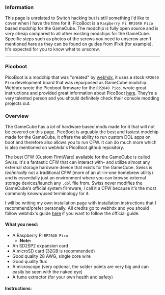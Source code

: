 ### **Information**

This page is unrelated to Switch hacking but is still something i'd like to cover when I have the time for it. PicoBoot is a `Raspberry Pi RP2040 Pico` based modchip for the GameCube.
The modchip is fully open source and is *very* cheap compared to all other existing modchips for the GameCube.
Specific steps such as photos of the screws you need to unscrew aren't mentioned here as they can be found on guides from iFixit (for example). It's expected for you to know what to unscrew.

-----

### **Picoboot**

PicoBoot is a modchip that was "created" by [webhdx](https://github.com/webhdx), it uses a stock `RP2040 Pico` development board that was repurposed as GameCube modchip.
Webhdx wrote the Picoboot firmware for the `RP2040 Pico`, wrote great instructions and provided great information about PicoBoot [here](https://github.com/webhdx/PicoBoot).
They're a very talented person and you should definitely check their console modding projects out.

### **Overview**

The GameCube has a *lot* of hardware based mods made for it that will not be covered on this page. PicoBoot is arguably the best and fastest modchip made for the GameCube, it offers the ability to run custom DOL apps on boot and therefore also allows you to run CFW. It can do much more which is also mentioned on webhdx's PicoBoot github repository.

The best CFW (Custom FirmWare) available for the GameCube is called Swiss. It's a fantastic CFW that can interact with- and utilize almost any external storage hardware device that exists for the GameCube.
Swiss is *technically* not a traditional CFW (more of an all-in-one homebrew utility) and is essentially just an environment where you can browse external storage devices/launch any `.dol` file from. Swiss never modifies the GameCube's official system firmware, I call it a CFW because it's the most commonly known/used terminology for it.

I will be writing my own installation page with installation instructions that I recommend/prefer personally. All credits go to webhdx and you should follow webhdx's guide [here](https://github.com/webhdx/PicoBoot/wiki/Installation-guide) if you want to follow the official guide.

#### What you need:

- A Raspberry Pi `RP2040 Pico`
    - **Note:**
- An SD2SP2 expansion card
- A microSD card (32GB is recommended)
- Good quality 28 AWG, single core wire
- Good quality flux
- A microscope (very optional, the solder points are very big and can easily be seen with the naked eye)
- A fume extractor (for your own health and safety)

#### Instructions:
